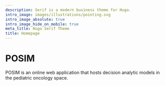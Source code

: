 ```yaml
---
description: Serif is a modern business theme for Hugo.
intro_image: images/illustrations/pointing.svg
intro_image_absolute: true
intro_image_hide_on_mobile: true
meta_title: Hugo Serif Theme
title: Homepage
---
```


# POSIM

POSIM is an online web application that hosts decision analytic models in the pediatric oncology space. 
